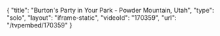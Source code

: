 {
    "title": "Burton's Party in Your Park - Powder Mountain, Utah",
    "type": "solo",
    "layout": "iframe-static",
    "videoId": "170359",
    "url": "\/tvpembed\/170359"
}